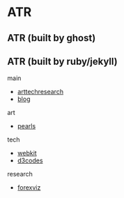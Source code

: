 ATR
==========================================


## ATR (built by ghost)




## ATR (built by ruby/jekyll)


main
- [arttechresearch](https://github.com/KellyChan/arttechresearch)
- [blog](https://github.com/KellyChan/blog)

art
- [pearls](https://github.com/KellyChan/pearls)

tech 
- [webkit](https://github.com/KellyChan/webkit)
- [d3codes](https://github.com/KellyChan/d3codes)

research
- [forexviz](https://github.com/KellyChan/forexviz)







